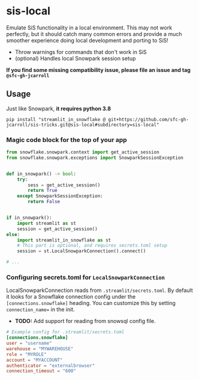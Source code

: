 # sis-local

Emulate SiS functionality in a local environment. This may not work perfectly, but it should catch many common errors
and provide a much smoother experience doing local development and porting to SiS!

- Throw warnings for commands that don't work in SiS
- (optional) Handles local Snowpark session setup

**If you find some missing compatibility issue, please file an issue and tag `@sfc-gh-jcarroll`**

## Usage

Just like Snowpark, **it requires python 3.8**

```shell
pip install "streamlit_in_snowflake @ git+https://github.com/sfc-gh-jcarroll/sis-tricks.git@sis-local#subdirectory=sis-local"
```

### Magic code block for the top of your app

```python
from snowflake.snowpark.context import get_active_session
from snowflake.snowpark.exceptions import SnowparkSessionException


def in_snowpark() -> bool:
    try:
        sess = get_active_session()
        return True
    except SnowparkSessionException:
        return False


if in_snowpark():
    import streamlit as st
    session = get_active_session()
else:
    import streamlit_in_snowflake as st
    # This part is optional, and requires secrets.toml setup
    session = st.LocalSnowparkConnection().connect()

# ...

```

### Configuring secrets.toml for `LocalSnowparkConnection`

LocalSnowparkConnection reads from `.streamlit/secrets.toml`. By default it looks for
a Snowflake connection config under the `[connections.snowflake]` heading. You can
customize this by setting `connection_name=` in the init.

- **TODO:** Add support for reading from snowsql config file.

```toml
# Example config for .streamlit/secrets.toml
[connections.snowflake]
user = "username"
warehouse = "MYWAREHOUSE"
role = "MYROLE"
account = "MYACCOUNT"
authenticator = "externalbrowser"
connection_timeout = "600"
```
